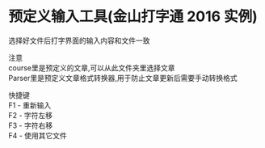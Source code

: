 # 预定义输入工具(金山打字通 2016 实例)
选择好文件后打字界面的输入内容和文件一致  
  
注意  
course里是预定义的文章,可以从此文件夹里选择文章  
Parser里是预定义文章格式转换器,用于防止文章更新后需要手动转换格式  
  
快捷键  
F1 - 重新输入  
F2 - 字符左移  
F3 - 字符右移  
F4 - 使用其它文件  
